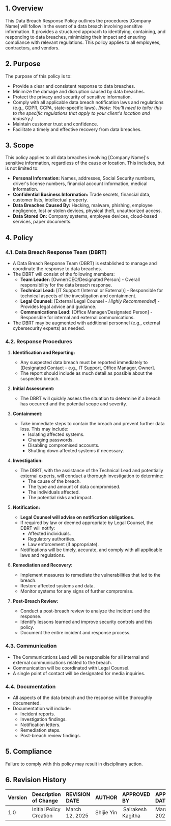 ## 1. Overview

This Data Breach Response Policy outlines the procedures [Company Name] will follow in the event of a data breach involving sensitive information. It provides a structured approach to identifying, containing, and responding to data breaches, minimizing their impact and ensuring compliance with relevant regulations. This policy applies to all employees, contractors, and vendors.

## 2. Purpose

The purpose of this policy is to:

*   Provide a clear and consistent response to data breaches.
*   Minimize the damage and disruption caused by data breaches.
*   Protect the privacy and security of sensitive information.
*   Comply with all applicable data breach notification laws and regulations (e.g., GDPR, CCPA, state-specific laws). *[Note: You'll need to tailor this to the specific regulations that apply to your client's location and industry.]*
*   Maintain customer trust and confidence.
*   Facilitate a timely and effective recovery from data breaches.

## 3. Scope

This policy applies to all data breaches involving [Company Name]'s sensitive information, regardless of the cause or location. This includes, but is not limited to:

*   **Personal Information:** Names, addresses, Social Security numbers, driver's license numbers, financial account information, medical information.
*   **Confidential Business Information:** Trade secrets, financial data, customer lists, intellectual property.
*   **Data Breaches Caused By:**  Hacking, malware, phishing, employee negligence, lost or stolen devices, physical theft, unauthorized access.
*   **Data Stored On:** Company systems, employee devices, cloud-based services, paper documents.

## 4. Policy

### 4.1. Data Breach Response Team (DBRT)

*   A Data Breach Response Team (DBRT) is established to manage and coordinate the response to data breaches.
*   The DBRT will consist of the following members:
    *   **Team Leader:** [Owner/CEO/Designated Person] - Overall responsibility for the data breach response.
    *   **Technical Lead:** [IT Support (Internal or External)] - Responsible for technical aspects of the investigation and containment.
    *   **Legal Counsel:** [External Legal Counsel - *Highly Recommended*] - Provides legal advice and guidance.
    *   **Communications Lead:** [Office Manager/Designated Person] - Responsible for internal and external communications.
*   The DBRT may be augmented with additional personnel (e.g., external cybersecurity experts) as needed.

### 4.2. Response Procedures

1.  **Identification and Reporting:**
    *   Any suspected data breach must be reported immediately to [Designated Contact - e.g., IT Support, Office Manager, Owner].
    *   The report should include as much detail as possible about the suspected breach.

2.  **Initial Assessment:**
    *   The DBRT will quickly assess the situation to determine if a breach has occurred and the potential scope and severity.

3.  **Containment:**
    *   Take immediate steps to contain the breach and prevent further data loss. This may include:
        *   Isolating affected systems.
        *   Changing passwords.
        *   Disabling compromised accounts.
        *   Shutting down affected systems if necessary.

4.  **Investigation:**
    *   The DBRT, with the assistance of the Technical Lead and potentially external experts, will conduct a thorough investigation to determine:
        *   The cause of the breach.
        *   The type and amount of data compromised.
        *   The individuals affected.
        *   The potential risks and impact.

5.  **Notification:**
    *   **Legal Counsel will advise on notification obligations.**
    *   If required by law or deemed appropriate by Legal Counsel, the DBRT will notify:
        *   Affected individuals.
        *   Regulatory authorities.
        *   Law enforcement (if appropriate).
    *   Notifications will be timely, accurate, and comply with all applicable laws and regulations.

6.  **Remediation and Recovery:**
    *   Implement measures to remediate the vulnerabilities that led to the breach.
    *   Restore affected systems and data.
    *   Monitor systems for any signs of further compromise.

7.  **Post-Breach Review:**
    *   Conduct a post-breach review to analyze the incident and the response.
    *   Identify lessons learned and improve security controls and this policy.
    *   Document the entire incident and response process.

### 4.3. Communication

*   The Communications Lead will be responsible for all internal and external communications related to the breach.
*   Communication will be coordinated with Legal Counsel.
*   A single point of contact will be designated for media inquiries.

### 4.4. Documentation

*   All aspects of the data breach and the response will be thoroughly documented.
*   Documentation will include:
    *   Incident reports.
    *   Investigation findings.
    *   Notification letters.
    *   Remediation steps.
    *   Post-breach review findings.

## 5. Compliance

Failure to comply with this policy may result in disciplinary action.

## 6. Revision History

| Version | Description of Change       | REVISION DATE              | AUTHOR  | APPROVED BY |APPROVED DATE|
| :------ | :---------- | :----------------- | :-------------------- |:-------------------- |:-------------------- |
| 1.0     | Initial Policy Creation |March 12, 2025  | Shijie Yin | Sairakesh Kagitha |March 20, 2025|
